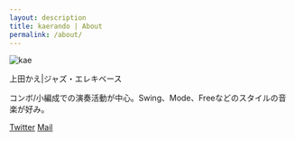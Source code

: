 ```yaml
---
layout: description
title: kaerando | About
permalink: /about/
---
```


![kae](https://pbs.twimg.com/media/FyhCimYacAUWSId?format=jpg&name=medium)

上田かえ|ジャズ・エレキベース

コンボ/小編成での演奏活動が中心。Swing、Mode、Freeなどのスタイルの音楽が好み。

[Twitter](https://twitter.com/kaerando)
[Mail](<mailto:fcccp@outlook.jp>)
